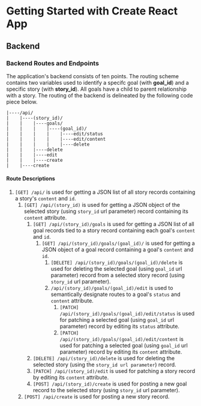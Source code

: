 # Getting Started with Create React App

## Backend

### Backend Routes and Endpoints

The application's backend consists of ten points. The routing scheme contains two variables used to identify a specifc goal (with **goal_id**) and a specific story (with **story_id**). All goals have a child to parent relationship with a story. The routing of the backend is delineated by the following code piece below.

```
|----/api/
|    |----(story_id)/
|    |    |----goals/
|    |    |    |----(goal_id)/
|    |    |    |    |----edit/status
|    |    |    |    |----edit/content
|    |    |    |    |----delete
|    |    |----delete
|    |    |----edit
|    |    |----create
|    |----create
```

#### Route Descriptions

1. `[GET] /api/` is used for getting a JSON list of all story records containing a story's `content` and `id`.
   1. `[GET] /api/(story_id)` is used for getting a JSON object of the selected story (using `story_id` url parameter) record containing its `content` attribute.
      1. `[GET] /api/(story_id)/goals` is used for getting a JSON list of all goal records tied to a story record containing each goal's `content` and `id`.
         1. `[GET] /api/(story_id)/goals/(goal_id)/` is used for getting a JSON object of a goal record containing a goal's `content` and `id`.
            1. `[DELETE] /api/(story_id)/goals/(goal_id)/delete` is used for deleting the selected goal (using `goal_id` url parameter) record from a selected story record (using `story_id` url parameter).
            2. `/api/(story_id)/goals/(goal_id)/edit` is used to semantically designate routes to a goal's `status` and `content` attribute.
               1. `[PATCH] /api/(story_id)/goals/(goal_id)/edit/status` is used for patching a selected goal (using `goal_id` url parameter) record by editing its `status` attribute.
               2. `[PATCH] /api/(story_id)/goals/(goal_id)/edit/content` is used for patching a selected goal (using `goal_id` url parameter) record by editing its `content` attribute.
      2. `[DELETE] /api/(story_id)/delete` is used for deleting the selected story (using the `story_id url parameter`) record.
      3. `[PATCH] /api/(story_id)/edit` is used for patching a story record by editing its `content` attribute.
      4. `[POST] /api/(story_id)/create` is used for posting a new goal record to the selected story (using `story_id` url parameter).
   2. `[POST] /api/create` is used for posting a new story record.

